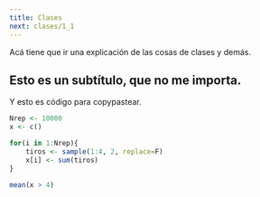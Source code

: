 ```yaml
---
title: Clases
next: clases/1_1
---
```


Acá tiene que ir una explicación de las cosas de clases y demás.

## Esto es un subtítulo, que no me importa.

Y esto es código para copypastear.

```r {filename="ejemplo.r"}
Nrep <- 10000
x <- c()

for(i in 1:Nrep){
    tiros <- sample(1:4, 2, replace=F)
    x[i] <- sum(tiros)
}

mean(x > 4)
```
